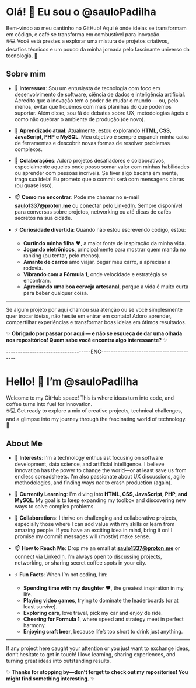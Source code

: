 # Olá! 👋 Eu sou o @sauloPadilha

Bem-vindo ao meu cantinho no GitHub! Aqui é onde ideias se transformam em código, e café se transforma em combustível para inovação.  
☕💻 Você está prestes a explorar uma mistura de projetos criativos, desafios técnicos e um pouco da minha jornada pelo fascinante universo da tecnologia. 🚀

## Sobre mim
- 👀 **Interesses**: Sou um entusiasta de tecnologia com foco em desenvolvimento de software, ciência de dados e inteligência artificial. Acredito que a inovação tem o poder de mudar o mundo — ou, pelo menos, evitar que fiquemos com mais planilhas do que podemos suportar. Além disso, sou fã de debates sobre UX, metodologias ágeis e como não quebrar o ambiente de produção (de novo).

- 🌱 **Aprendizado atual**: Atualmente, estou explorando **HTML, CSS, JavaScript, PHP e MySQL**. Meu objetivo é sempre expandir minha caixa de ferramentas e descobrir novas formas de resolver problemas complexos.

- 💞️ **Colaborações**: Adoro projetos desafiadores e colaborativos, especialmente aqueles onde posso somar valor com minhas habilidades ou aprender com pessoas incríveis. Se tiver algo bacana em mente, traga sua ideia! Eu prometo que o commit será com mensagens claras (ou quase isso).

- 📫 **Como me encontrar**: Pode me chamar no e-mail **saulo1337@proton.me** ou conectar pelo [LinkedIn](https://www.linkedin.com/in/saulo-gabriel-55b080306/?originalSubdomain=br). Sempre disponível para conversas sobre projetos, networking ou até dicas de cafés secretos na sua cidade.

- ⚡ **Curiosidade divertida**: Quando não estou escrevendo código, estou:
  - **Curtindo minha filha** ❤️, a maior fonte de inspiração da minha vida.
  - **Jogando eletrônicos**, principalmente para mostrar quem manda no ranking (ou tentar, pelo menos).
  - **Amante de carros** amo viajar, pegar meu carro, a aprecisar a rodovia.
  - **Vibrando com a Fórmula 1**, onde velocidade e estratégia se encontram.
  - **Apreciando uma boa cerveja artesanal**, porque a vida é muito curta para beber qualquer coisa.
  
---

Se algum projeto por aqui chamou sua atenção ou se você simplesmente quer trocar ideias, não hesite em entrar em contato! Adoro aprender, compartilhar experiências e transformar boas ideias em ótimos resultados.

✨ **Obrigado por passar por aqui — e não se esqueça de dar uma olhada nos repositórios! Quem sabe você encontra algo interessante?** ✨

------------------------------------ENG-----------------------------------------

# Hello! 👋 I’m @sauloPadilha

Welcome to my GitHub space! This is where ideas turn into code, and coffee turns into fuel for innovation.  
☕💻 Get ready to explore a mix of creative projects, technical challenges, and a glimpse into my journey through the fascinating world of technology. 🚀

## About Me
- 👀 **Interests**: I'm a technology enthusiast focusing on software development, data science, and artificial intelligence. I believe innovation has the power to change the world—or at least save us from endless spreadsheets. I'm also passionate about UX discussions, agile methodologies, and finding ways *not* to crash production (again).

- 🌱 **Currently Learning**: I'm diving into **HTML, CSS, JavaScript, PHP, and MySQL**. My goal is to keep expanding my toolbox and discovering new ways to solve complex problems.

- 💞️ **Collaborations**: I thrive on challenging and collaborative projects, especially those where I can add value with my skills or learn from amazing people. If you have an exciting idea in mind, bring it on! I promise my commit messages will (mostly) make sense.

- 📫 **How to Reach Me**: Drop me an email at **saulo1337@proton.me** or connect via [LinkedIn](https://www.linkedin.com/in/saulo-gabriel-55b080306/?originalSubdomain=br). I’m always open to discussing projects, networking, or sharing secret coffee spots in your city.

- ⚡ **Fun Facts**: When I’m not coding, I’m:
  - **Spending time with my daughter** ❤️, the greatest inspiration in my life.
  - **Playing video games**, trying to dominate the leaderboards (or at least survive).
  - **Exploring cars**, love travel, pick my car and enjoy de ride.
  - **Cheering for Formula 1**, where speed and strategy meet in perfect harmony.
  - **Enjoying craft beer**, because life’s too short to drink just anything.

---

If any project here caught your attention or you just want to exchange ideas, don’t hesitate to get in touch! I love learning, sharing experiences, and turning great ideas into outstanding results.

✨ **Thanks for stopping by—don’t forget to check out my repositories! You might find something interesting.** ✨
